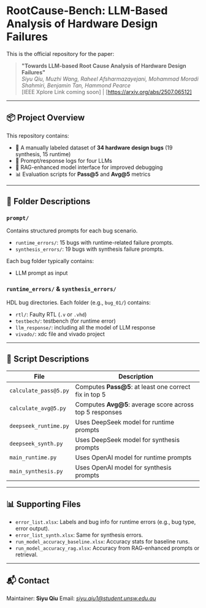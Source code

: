 # RootCause-Bench: LLM-Based Analysis of Hardware Design Failures

This is the official repository for the paper:

> **"Towards LLM-based Root Cause Analysis of Hardware Design Failures"**  
> _Siyu Qiu, Muzhi Wang, Raheel Afsharmazayejani, Mohammad Moradi Shahmiri, Benjamin Tan, Hammond Pearce_  
> [IEEE Xplore Link coming soon] | [https://arxiv.org/abs/2507.06512]

---

## 📦 Project Overview

This repository contains:

- 🐞 A manually labeled dataset of **34 hardware design bugs** (19 synthesis, 15 runtime)
- 💬 Prompt/response logs for four LLMs
- 🧠 RAG-enhanced model interface for improved debugging
- 📊 Evaluation scripts for **Pass@5** and **Avg@5** metrics

---

## 📂 Folder Descriptions

### `prompt/`
Contains structured prompts for each bug scenario.
- `runtime_errors/`: 15 bugs with runtime-related failure prompts.
- `synthesis_errors/`: 19 bugs with synthesis failure prompts.

Each bug folder typically contains:
- LLM prompt as input

### `runtime_errors/` & `synthesis_errors/`
HDL bug directories.
Each folder (e.g., `bug_01/`) contains:
- `rtl/`: Faulty RTL (`.v` or `.vhd`)
- `testbech/`: testbench (for runtime error)
- `llm_response/`: including all the model of LLM response
- `vivado/`: xdc file and vivado project

---

## 📜 Script Descriptions

| File                      | Description                                                  |
|---------------------------|--------------------------------------------------------------|
| `calculate_pass@5.py`     | Computes **Pass@5**: at least one correct fix in top 5       |
| `calculate_avg@5.py`      | Computes **Avg@5**: average score across top 5 responses     |
| `deepseek_runtime.py`     | Uses DeepSeek model for runtime prompts            |
| `deepseek_synth.py`       | Uses DeepSeek model for synthesis prompts                    |
| `main_runtime.py`         | Uses OpenAI model for runtime prompts           |
| `main_synthesis.py`       | Uses OpenAI model for synthesis prompts                                 |

---

## 📊 Supporting Files

- `error_list.xlsx`: Labels and bug info for runtime errors (e.g., bug type, error output).
- `error_list_synth.xlsx`: Same for synthesis errors.
- `run_model_accuracy_baseline.xlsx`: Accuracy stats for baseline runs.
- `run_model_accuracy_rag.xlsx`: Accuracy from RAG-enhanced prompts or retrieval.

---

## 📬 Contact

Maintainer: **Siyu Qiu**
Email: *siyu.qiu1@student.unsw.edu.au*

